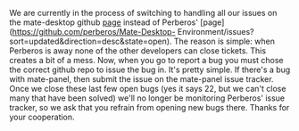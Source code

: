 We are currently in the process of switching to handling all our issues on the
mate-desktop github [page](https://github.com/mate-desktop) instead of
Perberos' [page](https://github.com/perberos/Mate-Desktop-
Environment/issues?sort=updated&direction=desc&state=open). The reason is
simple: when Perberos is away none of the other developers can close tickets.
This creates a bit of a mess. Now, when you go to report a bug you must chose
the correct github repo to issue the bug in. It's pretty simple. If there's a
bug with mate-panel, then submit the issue on the mate-panel issue tracker.
Once we close these last few open bugs (yes it says 22, but we can't close
many that have been solved) we'll no longer be monitoring Perberos' issue
tracker, so we ask that you refrain from opening new bugs there. Thanks for
your cooperation.

